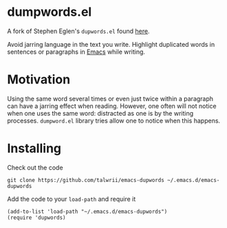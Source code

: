 # dumpwords.el

A fork of Stephen Eglen's `dupwords.el` found [here](http://www.damtp.cam.ac.uk/user/eglen/emacs/dupwords.el).

Avoid jarring language in the text you write. Highlight duplicated words in sentences or paragraphs in [Emacs](https://www.gnu.org/software/emacs/) while writing.

# Motivation

Using the same word several times or even just twice within a paragraph can have a jarring effect when reading.
However, one often will not notice when one uses the same word: distracted as one is by the writing processes.
`dumpword.el` library tries allow one to notice when this happens.

# Installing

Check out the code

```
git clone https://github.com/talwrii/emacs-dupwords ~/.emacs.d/emacs-dupwords
```

Add the code to your `load-path` and require it

```
(add-to-list 'load-path "~/.emacs.d/emacs-dupwords")
(require 'dupwords)
```

